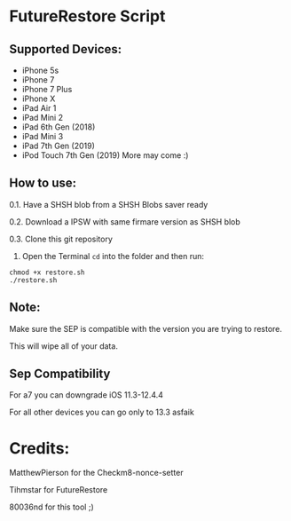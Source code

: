 # FutureRestore Script

## Supported Devices:
- iPhone 5s
- iPhone 7
- iPhone 7 Plus
- iPhone X
- iPad Air 1
- iPad Mini 2
- iPad 6th Gen (2018)
- iPad Mini 3
- iPad 7th Gen (2019)
- iPod Touch 7th Gen (2019)
More may come :)

## How to use:

0.1. Have a SHSH blob from a SHSH Blobs saver ready

0.2. Download a IPSW with same firmare version as SHSH blob

0.3. Clone this git repository

1. Open the Terminal `cd` into the folder and then run:

```
chmod +x restore.sh
./restore.sh
```

## Note:

Make sure the SEP is compatible with the version you are trying to restore.

This will wipe all of your data.

## Sep Compatibility

For a7 you can downgrade iOS 11.3-12.4.4

For all other devices you can go only to 13.3 asfaik

# Credits:

MatthewPierson for the Checkm8-nonce-setter

Tihmstar for FutureRestore

80036nd for this tool ;)
